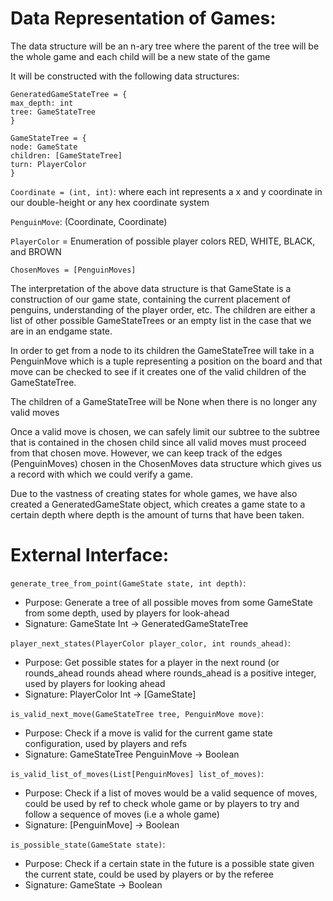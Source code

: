 # Data Representation of Games:

The data structure will be an n-ary tree where the parent of the tree will be the whole game and each child will be a new state of the game

It will be constructed with the following data structures:

```
GeneratedGameStateTree = {
max_depth: int
tree: GameStateTree
}
```
```
GameStateTree = { 
node: GameState
children: [GameStateTree]
turn: PlayerColor
}
```

`Coordinate = (int, int)`: where each int represents a x and y coordinate in our double-height or any hex coordinate system

`PenguinMove`: (Coordinate, Coordinate)

`PlayerColor` = Enumeration of possible player colors RED, WHITE, BLACK, and BROWN

`ChosenMoves = [PenguinMoves]`

The interpretation of the above data structure is that GameState is a construction of our game state, containing the current placement of penguins, understanding of the player order, etc. The children are either a list of other possible GameStateTrees or an empty list in the case that we are in an endgame state.

In order to get from a node to its children the GameStateTree will take in a PenguinMove which is a tuple representing a position on the board and that move can be checked to see if it creates one of the valid children of the GameStateTree.

The children of a GameStateTree will be None when there is no longer any valid moves

Once a valid move is chosen, we can safely limit our subtree to the subtree that is contained in the chosen child since all valid moves must proceed from that chosen move. However, we can keep track of the edges (PenguinMoves) chosen in the ChosenMoves data structure which gives us a record with which we could verify a game.

Due to the vastness of creating states for whole games, we have also created a GeneratedGameState object, which creates a game state to a certain depth where depth is the amount of turns that have been taken.

# External Interface:

`generate_tree_from_point(GameState state, int depth)`:

- Purpose: Generate a tree of all possible moves from some GameState from some depth, used by players for look-ahead
- Signature: GameState Int &rarr; GeneratedGameStateTree

`player_next_states(PlayerColor player_color, int rounds_ahead)`:

- Purpose: Get possible states for a player in the next round (or rounds\_ahead rounds ahead where rounds\_ahead is a positive integer, used by players for looking ahead
- Signature: PlayerColor Int &rarr; [GameState]

`is_valid_next_move(GameStateTree tree, PenguinMove move)`:

- Purpose: Check if a move is valid for the current game state configuration, used by players and refs
- Signature: GameStateTree PenguinMove &rarr; Boolean

`is_valid_list_of_moves(List[PenguinMoves] list_of_moves)`:

- Purpose: Check if a list of moves would be a valid sequence of moves, could be used by ref to check whole game or by players to try and follow a sequence of moves (i.e a whole game)
- Signature: [PenguinMove] &rarr; Boolean

`is_possible_state(GameState state)`:

- Purpose: Check if a certain state in the future is a possible state given the current state, could be used by players or by the referee
- Signature: GameState &rarr; Boolean